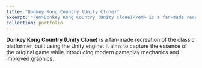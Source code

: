 ```yaml
---
title: "Donkey Kong Country (Unity Clone)"
excerpt: "<em>Donkey Kong Country (Unity Clone)</em> is a fan-made recreation of the classic platformer, built using the Unity engine.<br/><br /><a href='https://www.geyser.at/portfolio/2023-05-01-dkcc' target='_blank'><img src='/images/portfolio/dkcc.png'></a>"
collection: portfolio
---
```


**Donkey Kong Country (Unity Clone)** is a fan-made recreation of the classic platformer, built using the Unity engine. It aims to capture the essence of the original game while introducing modern gameplay mechanics and improved graphics.
